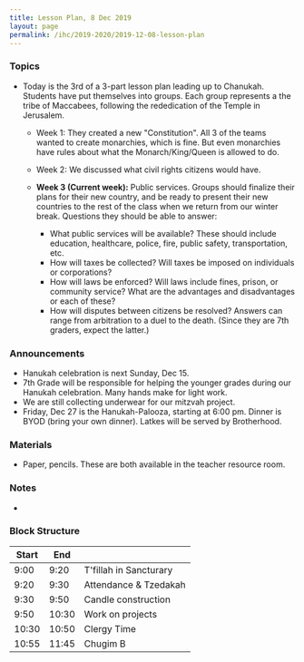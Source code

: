 ```yaml
---
title: Lesson Plan, 8 Dec 2019
layout: page
permalink: /ihc/2019-2020/2019-12-08-lesson-plan
---
```


### Topics

-   Today is the 3rd of a 3-part lesson plan leading up to Chanukah. Students have put themselves into groups. Each group represents a the tribe of Maccabees, following the rededication of the Temple in Jerusalem.

    -   Week 1: They created a new "Constitution". All 3 of the teams wanted to create monarchies, which is fine. But even monarchies have rules about what the Monarch/King/Queen is allowed to do.
    -   Week 2: We discussed what civil rights citizens would have.
    -   **Week 3 (Current week):** Public services. Groups should finalize their plans for their new country, and be ready to present their new countries to the rest of the class when we return from our winter break. Questions they should be able to answer:

        -   What public services will be available? These should include education, healthcare, police, fire, public safety, transportation, etc.
        -   How will taxes be collected? Will taxes be imposed on individuals or corporations?
        -   How will laws be enforced? Will laws include fines, prison, or community service? What are the advantages and disadvantages or each of these?
        -   How will disputes between citizens be resolved? Answers can range from arbitration to a duel to the death. (Since they are 7th graders, expect the latter.)

### Announcements

-   Hanukah celebration is next Sunday, Dec 15.
-   7th Grade will be responsible for helping the younger grades during our Hanukah celebration. Many hands make for light work.
-   We are still collecting underwear for our mitzvah project.
-   Friday, Dec 27 is the Hanukah-Palooza, starting at 6:00 pm. Dinner is BYOD (bring your own dinner). Latkes will be served by Brotherhood.

### Materials

-   Paper, pencils. These are both available in the teacher resource room.

### Notes

-

### Block Structure

| Start | End   |                           |
| ----- | ----- | ------------------------- |
| 9:00  | 9:20  | T'fillah in Sancturary    |
| 9:20  | 9:30  | Attendance &amp; Tzedakah |
| 9:30  | 9:50  | Candle construction       |
| 9:50  | 10:30 | Work on projects          |
| 10:30 | 10:50 | Clergy Time               |
| 10:55 | 11:45 | Chugim B                  |

